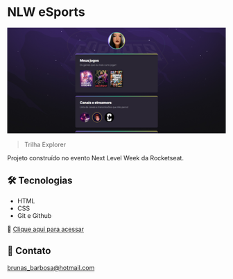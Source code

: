 # NLW eSports

![preview](./.github/preview.png)

> Trilha Explorer

Projeto construído no evento Next Level Week da Rocketseat.

## 🛠️​ Tecnologias

- HTML
- CSS
- Git e Github

🔗 [Clique aqui para acessar](https://brunasbarbosa.github.io/NLW/)

## ​💌​ Contato

brunas_barbosa@hotmail.com




